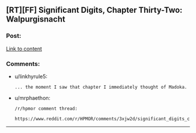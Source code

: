 ## [RT][FF] Significant Digits, Chapter Thirty-Two: Walpurgisnacht

### Post:

[Link to content](http://www.anarchyishyperbole.com/2015/12/significant-digits-chapter-thirty-two_20.html)

### Comments:

- u/linkhyrule5:
  ```
  ... the moment I saw that chapter I immediately thought of Madoka.
  ```

- u/mrphaethon:
  ```
  /r/hpmor comment thread:

  https://www.reddit.com/r/HPMOR/comments/3xjw2d/significant_digits_chapter_thirtytwo/
  ```

---

